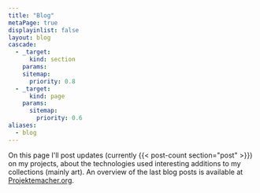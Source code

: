 ```yaml
---
title: "Blog"
metaPage: true
displayinlist: false
layout: blog
cascade:
  - _target:
      kind: section
    params:
    sitemap:
      priority: 0.8
  - _target:
      kind: page
    params:
      sitemap:
        priority: 0.6
aliases:
  - blog
---
```


On this page I'll post updates (currently {{< post-count section="post" >}}) on my projects, about the technologies used interesting additions to my collections (mainly art).
An overview of the last blog posts is available at [Projektemacher.org](https://projektemacher.org/posts/).
